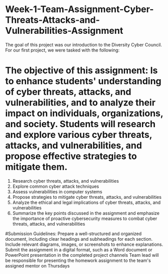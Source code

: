 # Week-1-Team-Assignment-Cyber-Threats-Attacks-and-Vulnerabilities-Assignment
The goal of this project was our introduction to the Diversity Cyber Council. For our first project, we were tasked with the following: 
# The objective of this assignment: Is to enhance students' understanding of cyber threats, attacks, and vulnerabilities, and to analyze their impact on individuals, organizations, and society. Students will research and explore various cyber threats, attacks, and vulnerabilities, and propose effective strategies to mitigate them.
1. Research cyber threats, attacks, and vulnerabilities
2. Explore common cyber attack techniques
3. Assess vulnerabilities in computer systems
4. Propose strategies to mitigate cyber threats, attacks, and vulnerabilities
5. Analyze the ethical and legal implications of cyber threats, attacks, and vulnerabilities
6.  Summarize the key points discussed in the assignment and emphasize the importance of proactive cybersecurity measures to combat cyber threats, attacks, and vulnerabilities

#Submission Guidelines:
Prepare a well-structured and organized document, including clear headings and subheadings for each section.
Include relevant diagrams, images, or screenshots to enhance explanations.
Submit the assignment in a digital format, such as a Word document or PowerPoint presentation in the completed project channels
Team lead will be responsible for presenting the homework assignment to the team's assigned mentor on Thursdays
  

